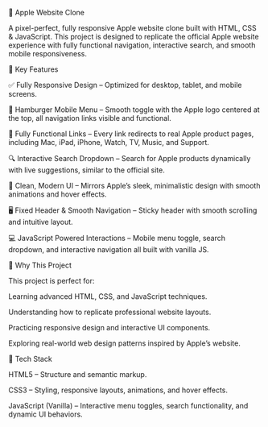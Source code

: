 🍏 Apple Website Clone

A pixel-perfect, fully responsive Apple website clone built with HTML, CSS & JavaScript. This project is designed to replicate the official Apple website experience with fully functional navigation, interactive search, and smooth mobile responsiveness.

🔹 Key Features

✅ Fully Responsive Design – Optimized for desktop, tablet, and mobile screens.

🍔 Hamburger Mobile Menu – Smooth toggle with the Apple logo centered at the top, all navigation links visible and functional.

🔗 Fully Functional Links – Every link redirects to real Apple product pages, including Mac, iPad, iPhone, Watch, TV, Music, and Support.

🔍 Interactive Search Dropdown – Search for Apple products dynamically with live suggestions, similar to the official site.

🎨 Clean, Modern UI – Mirrors Apple’s sleek, minimalistic design with smooth animations and hover effects.

🖥 Fixed Header & Smooth Navigation – Sticky header with smooth scrolling and intuitive layout.

💻 JavaScript Powered Interactions – Mobile menu toggle, search dropdown, and interactive navigation all built with vanilla JS.

🔹 Why This Project

This project is perfect for:

Learning advanced HTML, CSS, and JavaScript techniques.

Understanding how to replicate professional website layouts.

Practicing responsive design and interactive UI components.

Exploring real-world web design patterns inspired by Apple’s website.

🔹 Tech Stack

HTML5 – Structure and semantic markup.

CSS3 – Styling, responsive layouts, animations, and hover effects.

JavaScript (Vanilla) – Interactive menu toggles, search functionality, and dynamic UI behaviors.
